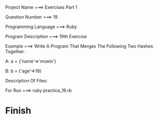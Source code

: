 Project Name ===> Exercises Part 1

Question Number ===> 19

Programming Language ===> Ruby

Program Description ===> 19th Exercise

Example ===> Write A Program That Merges The Following Two Hashes Together.

A: a = {'name'=>'moein'}

B: b = {'age'=>19}

Description Of Files:

For Run ===> ruby practice_19.rb

# Finish
